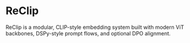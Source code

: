 # ReClip

ReClip is a modular, CLIP-style embedding system built with modern ViT backbones, DSPy-style prompt flows, and optional DPO alignment.

